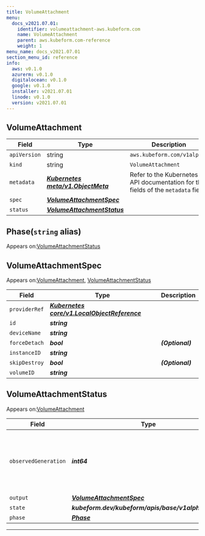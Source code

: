 ```yaml
---
title: VolumeAttachment
menu:
  docs_v2021.07.01:
    identifier: volumeattachment-aws.kubeform.com
    name: VolumeAttachment
    parent: aws.kubeform.com-reference
    weight: 1
menu_name: docs_v2021.07.01
section_menu_id: reference
info:
  aws: v0.1.0
  azurerm: v0.1.0
  digitalocean: v0.1.0
  google: v0.1.0
  installer: v2021.07.01
  linode: v0.1.0
  version: v2021.07.01
---
```


## VolumeAttachment
| Field | Type | Description |
| ------ | ----- | ----------- |
| `apiVersion` | string | `aws.kubeform.com/v1alpha1` |
|    `kind` | string | `VolumeAttachment` |
| `metadata` | ***[Kubernetes meta/v1.ObjectMeta](https://v1-18.docs.kubernetes.io/docs/reference/generated/kubernetes-api/v1.18/#objectmeta-v1-meta)***|Refer to the Kubernetes API documentation for the fields of the `metadata` field.|
| `spec` | ***[VolumeAttachmentSpec](#volumeattachmentspec)***||
| `status` | ***[VolumeAttachmentStatus](#volumeattachmentstatus)***||
## Phase(`string` alias)

Appears on:[VolumeAttachmentStatus](#volumeattachmentstatus)

## VolumeAttachmentSpec

Appears on:[VolumeAttachment](#volumeattachment), [VolumeAttachmentStatus](#volumeattachmentstatus)

| Field | Type | Description |
| ------ | ----- | ----------- |
| `providerRef` | ***[Kubernetes core/v1.LocalObjectReference](https://v1-18.docs.kubernetes.io/docs/reference/generated/kubernetes-api/v1.18/#localobjectreference-v1-core)***||
| `id` | ***string***||
| `deviceName` | ***string***||
| `forceDetach` | ***bool***| ***(Optional)*** |
| `instanceID` | ***string***||
| `skipDestroy` | ***bool***| ***(Optional)*** |
| `volumeID` | ***string***||
## VolumeAttachmentStatus

Appears on:[VolumeAttachment](#volumeattachment)

| Field | Type | Description |
| ------ | ----- | ----------- |
| `observedGeneration` | ***int64***| ***(Optional)*** Resource generation, which is updated on mutation by the API Server.|
| `output` | ***[VolumeAttachmentSpec](#volumeattachmentspec)***| ***(Optional)*** |
| `state` | ***kubeform.dev/kubeform/apis/base/v1alpha1.State***| ***(Optional)*** |
| `phase` | ***[Phase](#phase)***| ***(Optional)*** |
---
